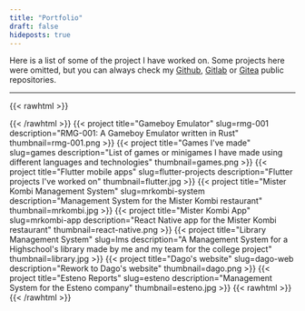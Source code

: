 ```yaml
---
title: "Portfolio"
draft: false
hideposts: true
---
```


Here is a list of some of the project I have worked on. Some projects here were omitted,
but you can always check my [Github](https://github.com/FranLMSP),
[Gitlab](https://gitlab.com/FranLMSP) or [Gitea](https://git.francoacg.com/FranLMSP)
public repositories.

----------

{{< rawhtml >}}
  <div style="width: 100%; display: flex; flex-wrap: wrap; justify-content: space-around; align-items: stretch;">
{{< /rawhtml >}}
  {{< project
    title="Gameboy Emulator" slug=rmg-001
    description="RMG-001: A Gameboy Emulator written in Rust"
    thumbnail=rmg-001.png
  >}}
  {{< project
    title="Games I've made" slug=games
    description="List of games or minigames I have made using different languages and technologies"
    thumbnail=games.png
  >}}
  {{< project
    title="Flutter mobile apps" slug=flutter-projects
    description="Flutter projects I've worked on"
    thumbnail=flutter.jpg
  >}}
  {{< project
    title="Mister Kombi Management System" slug=mrkombi-system
    description="Management System for the Mister Kombi restaurant"
    thumbnail=mrkombi.jpg
  >}}
  {{< project
    title="Mister Kombi App" slug=mrkombi-app
    description="React Native app for the Mister Kombi restaurant"
    thumbnail=react-native.png
  >}}
  {{< project
    title="Library Management System" slug=lms
    description="A Management System for a Highschool's library made by me and my team for the college project"
    thumbnail=library.jpg
  >}}
  {{< project
    title="Dago's website" slug=dago-web
    description="Rework to Dago's website"
    thumbnail=dago.png
  >}}
  {{< project
    title="Esteno Reports" slug=esteno
    description="Management System for the Esteno company"
    thumbnail=esteno.jpg
  >}}
{{< rawhtml >}}
  </div>
{{< /rawhtml >}}
